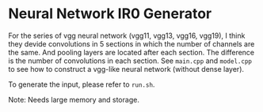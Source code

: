# Neural Network IR0 Generator

For the series of vgg neural network (vgg11, vgg13, vgg16, vgg19), I think they devide convolutions in 5 sections in which the number of channels are the same. And pooling layers are located after each section. The difference is the number of convolutions in each section. See `main.cpp` and `model.cpp` to see how to construct a vgg-like neural network (without dense layer). 

To generate the input, please refer to `run.sh`.

Note: Needs large memory and storage. 